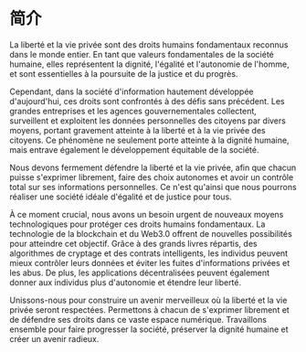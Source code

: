 # 简介

La liberté et la vie privée sont des droits humains fondamentaux reconnus dans le monde entier. En tant que valeurs fondamentales de la société humaine, elles représentent la dignité, l'égalité et l'autonomie de l'homme, et sont essentielles à la poursuite de la justice et du progrès.

Cependant, dans la société d'information hautement développée d'aujourd'hui, ces droits sont confrontés à des défis sans précédent. Les grandes entreprises et les agences gouvernementales collectent, surveillent et exploitent les données personnelles des citoyens par divers moyens, portant gravement atteinte à la liberté et à la vie privée des citoyens. Ce phénomène ne seulement porte atteinte à la dignité humaine, mais entrave également le développement équitable de la société.

Nous devons fermement défendre la liberté et la vie privée, afin que chacun puisse s'exprimer librement, faire des choix autonomes et avoir un contrôle total sur ses informations personnelles. Ce n'est qu'ainsi que nous pourrons réaliser une société idéale d'égalité et de justice pour tous.

À ce moment crucial, nous avons un besoin urgent de nouveaux moyens technologiques pour protéger ces droits humains fondamentaux. La technologie de la blockchain et du Web3.0 offrent de nouvelles possibilités pour atteindre cet objectif. Grâce à des grands livres répartis, des algorithmes de cryptage et des contrats intelligents, les individus peuvent mieux contrôler leurs données et éviter les fuites d'informations privées et les abus. De plus, les applications décentralisées peuvent également donner aux individus plus d'autonomie et étendre leur liberté.

Unissons-nous pour construire un avenir merveilleux où la liberté et la vie privée seront respectées. Permettons à chacun de s'exprimer librement et de défendre ses droits dans ce vaste espace numérique. Travaillons ensemble pour faire progresser la société, préserver la dignité humaine et créer un avenir radieux.
